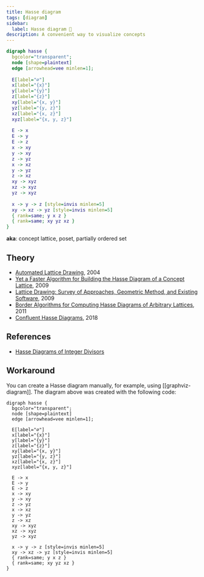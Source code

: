 ```yaml
---
title: Hasse diagram
tags: [diagram]
sidebar:
  label: Hasse diagram 🚷
description: A convenient way to visualize concepts
---
```


```dot
digraph hasse {
  bgcolor="transparent";
  node [shape=plaintext]
  edge [arrowhead=vee minlen=1];
  
  E[label="∅"]
  x[label="{x}"]
  y[label="{y}"]
  z[label="{z}"]
  xy[label="{x, y}"]
  yz[label="{y, z}"]
  xz[label="{x, z}"]
  xyz[label="{x, y, z}"]
  
  E -> x
  E -> y
  E -> z
  x -> xy
  y -> xy
  z -> yz
  x -> xz
  y -> yz
  z -> xz
  xy -> xyz
  xz -> xyz
  yz -> xyz
  
  x -> y -> z [style=invis minlen=5]
  xy -> xz -> yz [style=invis minlen=5]
  { rank=same; y x z }
  { rank=same; xy yz xz }
}
```

**aka**: concept lattice, poset, partially ordered set

## Theory

- [Automated Lattice Drawing](https://math.hawaii.edu/~ralph/Preprints/latdrawing.pdf), 2004
- [Yet a Faster Algorithm for Building the Hasse Diagram of a Concept Lattice](https://upcommons.upc.edu/bitstream/handle/2117/9034/icfca09.pdf), 2009
- [Lattice Drawing: Survey of Approaches, Geometric Method, and Existing Software](https://phoenix.inf.upol.cz/~outrata/download/texts/LatDrawing-slides.pdf), 2009
- [Border Algorithms for Computing Hasse Diagrams of Arbitrary Lattices](https://core.ac.uk/download/pdf/41766685.pdf), 2011
- [Confluent Hasse Diagrams](https://arxiv.org/pdf/1108.5361.pdf), 2018

## References

- [Hasse Diagrams of Integer Divisors](https://demonstrations.wolfram.com/HasseDiagramsOfIntegerDivisors/)

## Workaround

You can create a Hasse diagram manually, for example, using [[graphviz-diagram]]. The diagram above was created with the following code:

```
digraph hasse {
  bgcolor="transparent";
  node [shape=plaintext]
  edge [arrowhead=vee minlen=1];

  E[label="∅"]
  x[label="{x}"]
  y[label="{y}"]
  z[label="{z}"]
  xy[label="{x, y}"]
  yz[label="{y, z}"]
  xz[label="{x, z}"]
  xyz[label="{x, y, z}"]

  E -> x
  E -> y
  E -> z
  x -> xy
  y -> xy
  z -> yz
  x -> xz
  y -> yz
  z -> xz
  xy -> xyz
  xz -> xyz
  yz -> xyz

  x -> y -> z [style=invis minlen=5]
  xy -> xz -> yz [style=invis minlen=5]
  { rank=same; y x z }
  { rank=same; xy yz xz }
}
```
